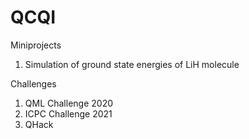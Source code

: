 # QCQI

Miniprojects

1. Simulation of ground state energies of LiH molecule

Challenges

1. QML Challenge 2020
2. ICPC Challenge 2021
3. QHack 

